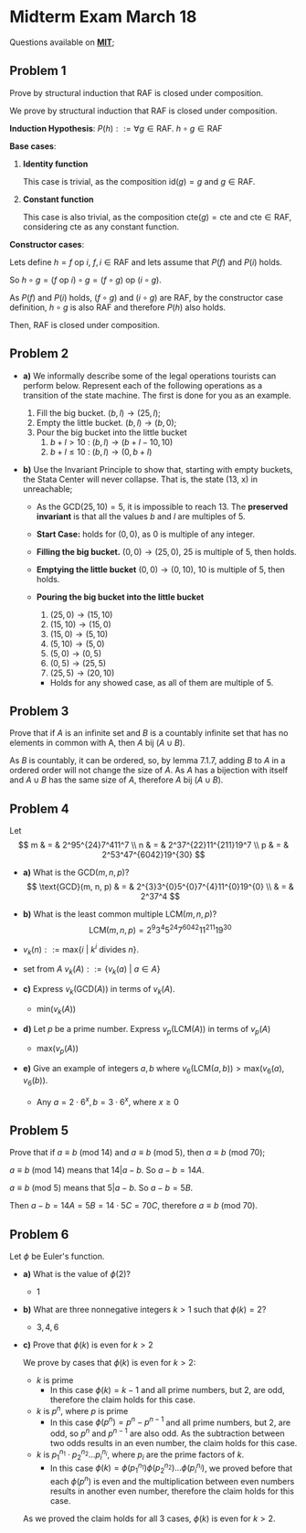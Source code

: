 # Midterm Exam March 18

Questions available on [**MIT**](https://openlearninglibrary.mit.edu/assets/courseware/v1/7f01cc19c6834142f99f0414eea6fc35/asset-v1:OCW+6.042J+2T2019+type@asset+block/MIT6_042JS15_midterm2.pdf);

## Problem 1

Prove by structural induction that RAF is closed under composition.

We prove by structural induction that RAF is closed under composition.

**Induction Hypothesis**: $P(h) ::= \forall g \in \text{RAF. } h \circ g \in \text{RAF}$

**Base cases**:

1. **Identity function**

   This case is trivial, as the composition $\text{id}(g) = g$ and $g \in \text{RAF}$.

2. **Constant function**

   This case is also trivial, as the composition $\text{cte}(g) = \text{cte}$ and $\text{cte} \in \text{RAF}$, considering $\text{cte}$ as any constant function.

**Constructor cases**:

Lets define $h = f \text{ op } i$, $f, i \in \text{RAF}$ and lets assume that $P(f)$ and $P(i)$ holds.

So $h \circ g = (f \text{ op } i) \circ g = (f \circ g) \text{ op } (i \circ g)$.

As $P(f)$ and $P(i)$ holds, $(f \circ g)$ and $(i \circ g)$ are RAF, by the constructor case definition, $h \circ g$ is also RAF and therefore $P(h)$ also holds.

Then, RAF is closed under composition.

## Problem 2

* **a)** We informally describe some of the legal operations tourists can perform below. Represent each of the following operations as a transition of the state machine. The first is done for you as an example.

  1. Fill the big bucket. $(b, l) \to (25, l)$;
  2. Empty the little bucket. $(b, l) \to (b, 0)$;
  3. Pour the big bucket into the little bucket
     1. $b + l > 10$ : $(b, l) \to (b+l-10, 10)$ 
     2. $b+l \leq 10$ : $(b, l) \to (0, b+l)$  

* **b)**  Use the Invariant Principle to show that, starting with empty buckets, the Stata Center will never collapse. That is, the state (13, x) in unreachable;

  * As the $\text{GCD}(25, 10) = 5$, it is impossible to reach $13$. The **preserved invariant** is that all the values $b$ and $l$ are multiples of $5$.

  * **Start Case:** holds for $(0, 0)$, as 0 is multiple of any integer.

  * **Filling the big bucket.** $(0, 0) \to (25, 0)$, 25 is multiple of 5, then holds.

  * **Emptying the little bucket** $(0, 0) \to (0, 10)$, 10 is multiple of 5, then holds.

  * **Pouring the big bucket into the little bucket**

    1. $(25, 0) \to (15, 10)$ 
    2. $(15, 10) \to (15, 0)$
    3. $(15, 0) \to (5, 10)$
    4. $(5, 10) \to (5, 0)$
    5. $(5, 0) \to (0, 5)$
    6. $(0, 5) \to (25, 5)$
    7. $(25, 5) \to (20, 10)$

    * Holds for any showed case, as all of them are multiple of $5$.

## Problem 3

Prove that if $A$ is an infinite set and $B$ is a countably infinite set that has no elements in common with A, then $A \text{ bij } (A \cup B)$.

As $B$ is countably, it can be ordered, so, by lemma 7.1.7, adding $B$ to $A$ in a ordered order will not change the size of $A$. As $A$ has a bijection with itself and $A \cup B$ has the same size of $A$, therefore $A \text{ bij } (A \cup B)$.

## Problem 4

Let
$$
m & = & 2^95^{24}7^411^7 \\
n & = & 2^37^{22}11^{211}19^7 \\
p & = & 2^53^47^{6042}19^{30}  
$$


* **a)** What is the $\text{GCD}(m, n, p)$?
  $$
  \text{GCD}(m, n, p) & = & 2^{3}3^{0}5^{0}7^{4}11^{0}19^{0} \\
  & = & 2^37^4
  $$
  
* **b)** What is the least common multiple $\text{LCM}(m, n, p)$?
  $$
  \text{LCM}(m, n, p) = 2^{9}3^{4}5^{24}7^{6042}11^{211}19^{30}
  $$
  
* $v_k(n) ::= \text{max} \{ i \ | \ k^i \text{ divides } n \}$.

* set from $A$ $v_k(A) ::= \{v_k(a) \ | \ a \in A  \}$

* **c)** Express $v_k(\text{GCD}(A))$ in terms of $v_k(A)$.


  * $\text{min}(v_k(A))$

* **d)** Let $p$ be a prime number. Express $v_p(\text{LCM}(A))$ in terms of $v_p(A)$


  * $\text{max}(v_p(A))$

* **e)** Give an example of integers $a, b$ where $v_6(\text{LCM}(a,b)) > \text{max}(v_6(a), v_6(b))$.


  * Any $a = 2 \cdot 6^x , b =3 \cdot 6^x$, where $x \geq 0$


## Problem 5

Prove that if $a \equiv b \ (\text{mod } 14)$ and $a \equiv b \ (\text{mod } 5)$, then $a \equiv b \ (\text{mod } 70)$;

$a \equiv b \ (\text{mod } 14)$ means that $14 | a -b$. So $a-b = 14A$.

$a \equiv b \ (\text{mod } 5)$ means that $5 | a - b$. So $a - b = 5B$.

Then $a-b = 14A = 5B = 14 \cdot 5 C = 70 C$, therefore $a \equiv b \ (\text{mod } 70)$.

## Problem 6

Let $\phi$ be Euler's function.

* **a)** What is the value of $\phi(2)$? 

  * 1

* **b)** What are three nonnegative integers $k > 1$ such that $\phi(k) = 2$?

  * $3, 4, 6$

* **c)** Prove that $\phi(k)$ is even for $k> 2$

  We prove by cases that $\phi(k)$ is even for $k> 2$:

  * $k$ is prime
    * In this case $\phi(k) = k-1$ and all prime numbers, but 2, are odd, therefore the claim holds for this case.
  * $k$ is $p^n$, where $p$ is prime
    * In this case $\phi(p^n) = p^n-p^{n-1}$ and all prime numbers, but 2, are odd, so $p^n$ and $p^{n-1}$ are also odd. As the subtraction between two odds results in an even number, the claim holds for this case.
  * $k$ is $p^{n_1}_1 \cdot p^{n_2}_2 \dots p^{n_i}_i$, where $p_i$ are the prime factors of $k$.
    * In this case $\phi(k) = \phi(p^{n_1}_1) \phi(p^{n_2}_2) \dots \phi(p^{n_i}_i)$, we proved before that each $\phi(p^n)$ is even and the multiplication between even numbers results in another even number, therefore the claim holds for this case.

  As we proved the claim holds for all 3 cases, $\phi(k)$ is even for $k> 2$.

